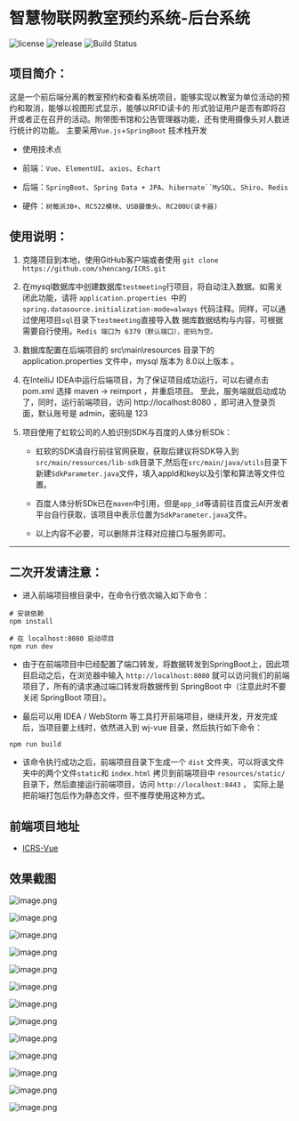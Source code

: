 # 智慧物联网教室预约系统-后台系统

![license](https://img.shields.io/github/license/Antabot/White-Jotter)
![release](https://img.shields.io/github/v/release/Antabot/White-Jotter)
![Build Status](https://www.travis-ci.org/Antabot/White-Jotter.svg?branch=master)

## 项目简介：

 这是一个前后端分离的教室预约和查看系统项目，能够实现以教室为单位活动的预约和取消，能够以视图形式显示，能够以RFID读卡的
 形式验证用户是否有即将召开或者正在召开的活动。附带图书馆和公告管理器功能，还有使用摄像头对人数进行统计的功能。
 主要采用`Vue.js`+`SpringBoot` 技术栈开发
 
 * 使用技术点
 
* 前端：`Vue`、`ElementUI`、`axios`、`Echart`
* 后端：`SpringBoot`、`Spring Data + JPA`、`hibernate``MySQL`、`Shiro`、`Redis`

* 硬件：`树莓派3B+`、`RC522模块`、`USB摄像头`、`RC200U(读卡器)`

## 使用说明：

1. 克隆项目到本地，使用GitHub客户端或者使用 `git clone https://github.com/shencang/ICRS.git`

2. 在mysql数据库中创建数据库`testmeeting`行项目，将自动注入数据。如需关闭此功能，请将 `application.properties `中的 
`spring.datasource.initialization-mode=always` 代码注释。同样，可以通过使用项目`sql`目录下`testmeeting`直接导入数
据库数据结构与内容，可根据需要自行使用。`Redis 端口为 6379（默认端口），密码为空。`
                               
3. 数据库配置在后端项目的 src\main\resources 目录下的application.properties 文件中，mysql 版本为 8.0以上版本 。
                               
4. 在IntelliJ IDEA中运行后端项目，为了保证项目成功运行，可以右键点击 pom.xml 选择 maven -> reimport ，并重启项目。
至此，服务端就启动成功了，同时，运行前端项目，访问 http://localhost:8080 ，即可进入登录页面，默认账号是 admin，密码是 123

5. 项目使用了虹软公司的人脸识别SDK与百度的人体分析SDk：
   * 虹软的SDK请自行前往官网获取，获取后建议将SDK导入到``src/main/resources/lib-sdk``目录下,然后在``src/main/java/utils``目录下新建``SdkParameter.java``文件，填入appId和key以及引擎和算法等文件位置。
   
   * 百度人体分析SDk已在``maven``中引用，但是``app_id``等请前往百度云AI开发者平台自行获取，该项目中表示位置为``SdkParameter.java``文件。
    
   * 以上内容不必要，可以删除并注释对应接口与服务即可。
----
                              
## 二次开发请注意：

* 进入前端项目根目录中，在命令行依次输入如下命令：

```text
# 安装依赖
npm install

# 在 localhost:8080 启动项目
npm run dev
```

* 由于在前端项目中已经配置了端口转发，将数据转发到SpringBoot上，因此项目启动之后，在浏览器中输入 `http://localhost:8080` 
就可以访问我们的前端项目了，所有的请求通过端口转发将数据传到 SpringBoot 中（注意此时不要关闭 SpringBoot 项目）。

* 最后可以用 IDEA / WebStorm 等工具打开前端项目，继续开发，开发完成后，当项目要上线时，依然进入到 wj-vue 目录，然后执行如下命令：

```text
npm run build
```

* 该命令执行成功之后，前端项目目录下生成一个 `dist` 文件夹，可以将该文件夹中的两个文件` static `和 `index.html` 
拷贝到前端项目中 `resources/static/ `目录下，然后直接运行前端项目，访问 `http://localhost:8443` ，
实际上是把前端打包后作为静态文件，但不推荐使用这种方式。

## 前端项目地址

* [ICRS-Vue](https://github.com/shencang/icrs-vue)

## 效果截图

![image.png](https://i.loli.net/2020/05/13/8OoMhu42pNGc5JB.png)

![image.png](https://i.loli.net/2020/05/13/U9zfRpFenh6LE5I.png)

![image.png](https://i.loli.net/2020/05/13/RuoQyrVGkNEdIUn.png)

![image.png](https://i.loli.net/2020/05/13/RuoQyrVGkNEdIUn.png)

![image.png](https://i.loli.net/2020/05/13/pQvo6x1frm5ZFnM.png)

![image.png](https://i.loli.net/2020/05/13/nAycNqPjzT2ZGl4.png)

![image.png](https://i.loli.net/2020/05/13/nAycNqPjzT2ZGl4.png)

![image.png](https://i.loli.net/2020/05/13/VmSaTHYBzol185U.png)

![image.png](https://i.loli.net/2020/05/13/7VX6fcwS18J4yaq.png)

![image.png](https://i.loli.net/2020/05/13/UH4pKoi6FnxjBlm.png)

![image.png](https://i.loli.net/2020/05/13/CYiIpLTmrHFftB6.png)

![image.png](https://i.loli.net/2020/05/13/5FhuzyUDpKtvSjq.png)

![image.png](https://i.loli.net/2020/05/13/blgqKPfjwN9kIJr.png)
